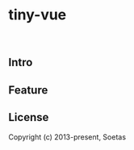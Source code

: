 # tiny-vue

<img src="https://img.shields.io/npm/v/npm.svg?logo=nodejs" alt="" />&nbsp;
<img src="https://img.shields.io/badge/ci-passing-green?logo=github" alt="" />&nbsp;
<img src="https://img.shields.io/badge/downloads-0M/month-green" alt="" />

## Intro

## Feature

## License

Copyright (c) 2013-present, Soetas
